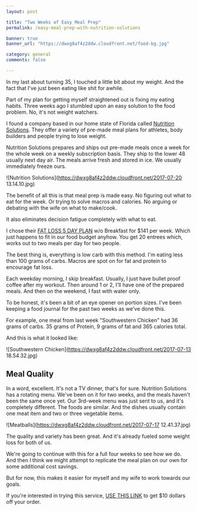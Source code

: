 ```yaml
---
layout: post

title: "Two Weeks of Easy Meal Prep"
permalink: /easy-meal-prep-with-nutrition-solutions

banner: true
banner_url: "https://dwxg8af4z2ddw.cloudfront.net/food-bg.jpg"

category: general
comments: false

---
```


In my last about turning 35, I touched a little bit about my weight. And the fact that I've just been eating like shit for awhile.

Part of my plan for getting myself straightened out is fixing my eating habits. Three weeks ago I stumbled upon an easy solution to the food problem. No, it's not weight watchers.

I found a company based in our home state of Florida called [Nutrition Solutions](https://nutritionsolutionslifestyle.com). They offer a variety of pre-made meal plans for athletes, body builders and people trying to lose weight.

Nutrition Solutions prepares and ships out pre-made meals once a week for the whole week on a weekly subscription basis. They ship to the lower 48 usually next day air. The meals arrive fresh and stored in ice. We usually immediately freeze ours.

![Nutrition Solutions](https://dwxg8af4z2ddw.cloudfront.net/2017-07-20 13.14.10.jpg)

The benefit of all this is that meal prep is made easy. No figuring out what to eat for the week. Or trying to solve macros and calories. No arguing or debating with the wife on what to make/cook.

It also eliminates decision fatigue completely with what to eat.

I chose their [FAT LOSS 5 DAY PLAN](https://nutritionsolutionslifestyle.com/weight-loss-meals-plans/) w/o Breakfast for $141 per week. Which just happens to fit in our food budget anyhow.  You get 20 entrees which, works out to two meals per day for two people.

The best thing is, everything is low carb with this method. I'm eating less than 100 grams of carbs. Macros are spot on for fat and protein to encourage fat loss.

Each weekday morning, I skip breakfast. Usually, I just have bullet proof coffee after my workout. Then around 1 or 2, I'll have one of the prepared meals. And then on the weekend, I fast with water only.

To be honest, it's been a bit of an eye opener on portion sizes. I've been keeping a food journal for the past two weeks as we've done this.

For example, one meal from last week "Southwestern Chicken" had 36 grams of carbs. 35 grams of Protein, 9 grams of fat and 365 calories total.

And this is what it looked like:

![Southwestern Chicken](https://dwxg8af4z2ddw.cloudfront.net/2017-07-13 18.54.32.jpg)


Meal Quality
---

In a word, excellent. It's not a TV dinner, that's for sure. Nutrition Solutions has a rotating menu. We've been on it for two weeks, and the meals haven't been the same once yet. Our 3rd-week menu was just sent to us, and it's completely different. The foods are similar. And the dishes usually contain one meat item and two or three vegetable items.

![Meatballs](https://dwxg8af4z2ddw.cloudfront.net/2017-07-17 12.41.37.jpg)

The quality and variety has been great. And it's already fueled some weight loss for both of us.

We're going to continue with this for a full four weeks to see how we do. And then I think we might attempt to replicate the meal plan on our own for some additional cost savings.

But for now, this makes it easier for myself and my wife to work towards our goals.

If you're interested in trying this service, [USE THIS LINK](http://nutritionsolutions.refr.cc/michaelkey) to get $10 dollars off your order.








